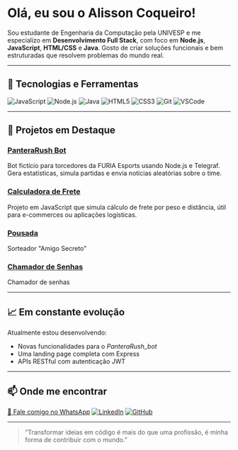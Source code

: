 # Olá, eu sou o Alisson Coqueiro!

Sou estudante de Engenharia da Computação pela UNIVESP e me especializo em **Desenvolvimento Full Stack**, com foco em **Node.js**, **JavaScript**, **HTML/CSS** e **Java**. Gosto de criar soluções funcionais e bem estruturadas que resolvem problemas do mundo real.

---

## 🚀 Tecnologias e Ferramentas
![JavaScript](https://img.shields.io/badge/-JavaScript-F7DF1E?style=flat&logo=javascript&logoColor=000)
![Node.js](https://img.shields.io/badge/-Node.js-339933?style=flat&logo=nodedotjs&logoColor=white)
![Java](https://img.shields.io/badge/-Java-007396?style=flat&logo=java&logoColor=white)
![HTML5](https://img.shields.io/badge/-HTML5-E34F26?style=flat&logo=html5&logoColor=white)
![CSS3](https://img.shields.io/badge/-CSS3-1572B6?style=flat&logo=css3&logoColor=white)
![Git](https://img.shields.io/badge/-Git-F05032?style=flat&logo=git&logoColor=white)
![VSCode](https://img.shields.io/badge/-VSCode-007ACC?style=flat&logo=visual-studio-code&logoColor=white)

---

## 💼 Projetos em Destaque

### [PanteraRush Bot](https://github.com/Alissonls/furia_bot)
Bot fictício para torcedores da FURIA Esports usando Node.js e Telegraf. Gera estatísticas, simula partidas e envia notícias aleatórias sobre o time.

### [Calculadora de Frete](https://github.com/Alissonls/calculadoradefrete)
Projeto em JavaScript que simula cálculo de frete por peso e distância, útil para e-commerces ou aplicações logísticas.

### [Pousada](https://github.com/Alissonls/challenge-amigo-secreto)
Sorteador "Amigo Secreto"

### [Chamador de Senhas](https://github.com/Alissonls/Chamador_senhas)
Chamador de senhas 

---

## 📈 Em constante evolução
Atualmente estou desenvolvendo:
- Novas funcionalidades para o *PanteraRush_bot*
- Uma landing page completa com Express
- APIs RESTful com autenticação JWT

---

## 📫 Onde me encontrar
[📱 Fale comigo no WhatsApp](https://wa.me/5511977412926)
[![LinkedIn](https://img.shields.io/badge/-LinkedIn-0A66C2?style=flat&logo=linkedin&logoColor=white)](https://www.linkedin.com/in/alissoncoqueiro/)
[![GitHub](https://img.shields.io/badge/-GitHub-181717?style=flat&logo=github&logoColor=white)](https://github.com/Alissonls)

---

> “Transformar ideias em código é mais do que uma profissão, é minha forma de contribuir com o mundo.”
